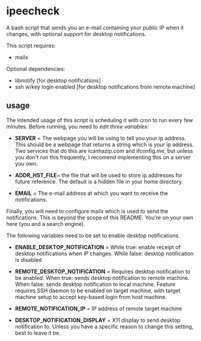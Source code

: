 ipeecheck
=========

A bash script that sends you an e-mail containing your public IP when it changes,
with optional support for desktop notifications.

This script requires:
- mailx

Optional dependencies:
- libnotify [for desktop notifications]
- ssh w/key login enabled [for desktop notifications from remote machine]

usage
---------

The intended usage of this script is scheduling it with cron to run every few minutes. 
Before running, you need to *edit three variables*:

* **SERVER** = The webpage you will be using to tell you your ip address. This should be a webpage that returns a string which is your ip address. Two services that do this are icanhazip.com and ifconfig.me, but unless you don't run this frequently, I recomend implementing this on a server you own.

* **ADDR_HST_FILE**= the file that will be used to store ip addresses for future reference. The default is a hidden file in your home directory.

* **EMAIL** = The e-mail address at which you want to receive the notifications.

Finally, you will need to configure mailx which is used to send the notifications. This is beyond the scope of this README. You're on your own here (you and a search engine).

The following variables need to be set to enable desktop notifications.

* **ENABLE_DESKTOP_NOTIFICATION** = While true: enable receipt of desktop notifications when IP changes. While false: desktop notification is disabled

* **REMOTE_DESKTOP_NOTIFICATION** = Requires desktop notification to be anabled. When true: sends desktop notification to remote machine. When false: sends desktop notification to local machine. Feature requires SSH daemon to be enabled on target machine, with target machine setup to accept key-based login from host machine.

* **REMOTE_NOTIFICATION_IP** = IP address of remote target machine

* **DESKTOP_NOTIFICATION_DISPLAY** = X11 display to send desktop notification to. Unless you have a specific reason to change this setting, best to leave it be.
